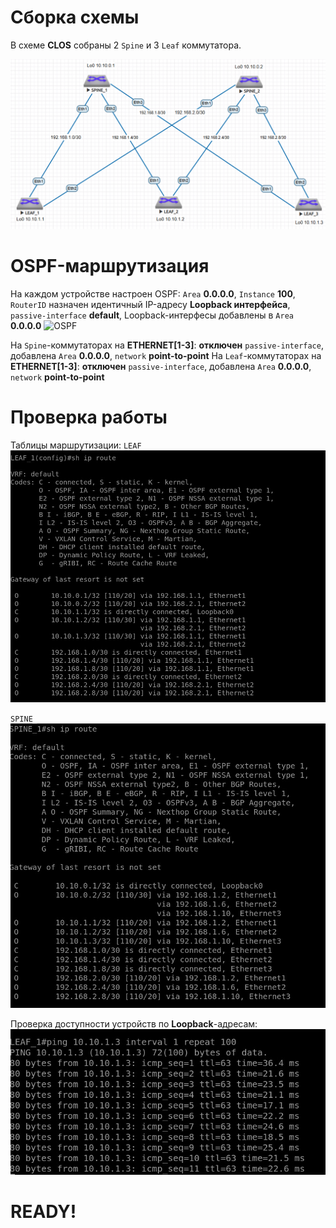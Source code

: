 
Сборка схемы
============

В схеме **CLOS** собраны 2 `Spine` и 3 `Leaf` коммутатора.

![Схема](../HW_1/CLOS.png "CLOS-топология")

OSPF-маршрутизация
============
На каждом устройстве настроен OSPF:  `Area` **0.0.0.0**, `Instance` **100**, `RouterID` назначен идентичный IP-адресу **Loopback интерфейса**, `passive-interface` **default**, Loopback-интерфесы добавлены в `Area` **0.0.0.0**
![OSPF](OSPF.png "OSPF-маршрутизация")



На `Spine`-коммутаторах на **ETHERNET[1-3]**: **отключен** `passive-interface`, добавлена `Area` **0.0.0.0**, `network` **point-to-point** 
На `Leaf`-коммутаторах на **ETHERNET[1-3]**: **отключен** `passive-interface`, добавлена `Area` **0.0.0.0**, `network` **point-to-point** 



Проверка работы
============
Таблицы маршрутизации:
`LEAF`
![LEAF](LEAF1_ROUTES.jpg "LEAF таблица маршрутизации")

`SPINE`
![SPINE](SPINE1_ROUTES.jpg "SPINE таблица маршрутизации")

Проверка доступности устройств по **Loopback**-адресам:
![PING](PING.jpg "ICMP")

READY!
============

